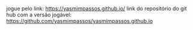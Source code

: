 jogue pelo link: https://yasmimpassos.github.io/ 
link do repositório do git hub com a versão jogável: https://github.com/yasmimpassos/yasmimpassos.github.io
